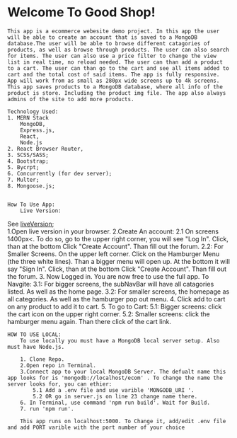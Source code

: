 # Welcome To Good Shop! #

    This app is a ecommerce webesite demo project. In this app the user will be able to create an account that is saved to a MongoDB database.The user will be able to browse different catagories of products, as well as browse through products. The user can also search for items. The user can also use a price filter to change the view list in real time, no reload needed. The user can than add a product to a cart. The user can than go to the cart and see all items added to cart and the total cost of said items. The app is fully responsive. App will work from as small as 280px wide screens up to 4k screens. This app saves products to a MongoDB database, where all info of the product is store. Including the product img file. The app also always admins of the site to add more products.

    Technology Used:
    1. MERN Stack
        MongoDB,
        Express.js,
        React,
        Node.js
    2. React Browser Router,
    3. SCSS/SASS;
    4. Bootstrap;
    5. Bycrpt;
    6. Concurrently (for dev server);
    7. Multer;
    8. Mongoose.js;


    How To Use App:
        Live Version:
See [liveVersion](https://aaronb22goodshop.herokuapp.com/);    
    1.Open live version in your browser.
    2.Create An account:
        2.1 On screens 1400px<. To do so, go to the upper right corner, you will see "Log In". Click, than at the bottom Click "Create Account". Than fill out the forum.
        2.2: For Smaller Screens. On the upper left corner. Click on the Hamburger Menu (the three white lines). Than a bigger menu will open up. At the bottom it will say "Sign In". Click, than at the bottom Click "Create Account". Than fill out the forum.
    3. Now Logged in. You are now free to use the full app. To Navgite:
        3.1: For bigger screens, the subNavBar will have all catagories listed. As well as the home page.
        3.2: For smaller screens, the homepage as all categories. As well as the hamburger pop out menu.
    4. Click add to cart on any product to add it to cart.
    5. To go to Cart:
        5.1: Bigger screens: click the cart icon on the upper right corner.
        5.2: Smaller screens: click the hamburger menu again. Than there click of the cart link.
    
    HOW TO USE LOCAL:
        To use locally you must have a MongoDB local server setup. Also must have Node.js.

        1. Clone Repo.
        2.Open repo in Terminal.
        3.Connect app to your local MongoDB Server. The defualt name this app looks for is 'mongodb://localhost/ecom' . To change the name the server looks for, you can ethier:
            5.1 Add a .env file and use varible 'MONGODB_URI '. 
            5.2 OR go in server.js on line 23 change name there.
        6. In Terminal, use command 'npm run build'. Wait for Build.
        7. run 'npm run'.
        
        This app runs on localhost:5000. To Change it, add/edit .env file and add PORT varible with the port number of your choice
        
        